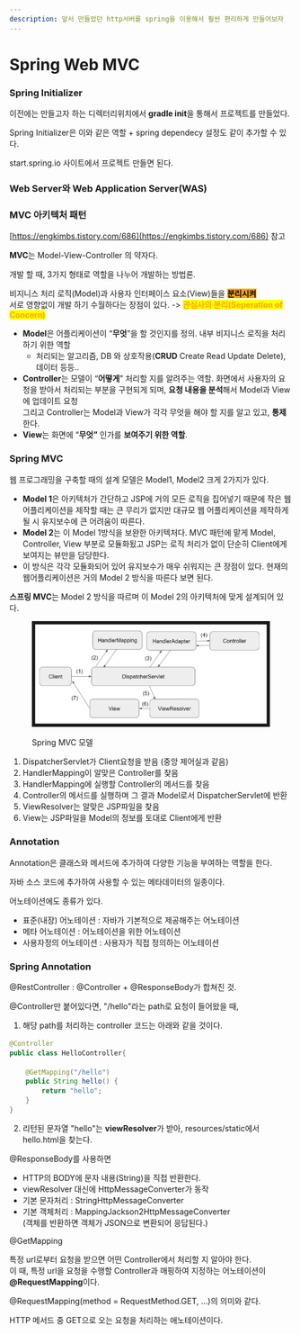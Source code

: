 ```yaml
---
description: 앞서 만들었던 http서버를 spring을 이용해서 훨씬 편리하게 만들어보자
---
```


# Spring Web MVC

### Spring Initializer

이전에는 만들고자 하는 디렉터리위치에서  **gradle init**을 통해서 프로젝트를 만들었다.

Spring Initializer은 이와 같은 역할 + spring dependecy 설정도 같이 추가할 수 있다.

start.spring.io 사이트에서 프로젝트 만들면 된다.

### Web Server와 Web Application Server(WAS)

### MVC 아키텍처 패턴

[https://engkimbs.tistory.com/686](https://engkimbs.tistory.com/686) 참고

**MVC**는 Model-View-Controller 의 약자다.

개발 할 때, 3가지 형태로 역할을 나누어 개발하는 방법론.

비지니스 처리 로직(Model)과 사용자 인터페이스 요소(View)들을 <mark style="background-color:orange;">**분리시켜**</mark> \
서로 영향없이 개발 하기 수월하다는 장점이 있다. -> <mark style="color:orange;">**관심사의 분리(Seperation of Concern)**</mark>

* **Model**은 어플리케이션이 “**무엇**”을 할 것인지를 정의. 내부 비지니스 로직을 처리하기 위한 역할
  * 처리되는 알고리즘, DB 와 상호작용(**CRUD** Create Read Update Delete), 데이터 등등..
* **Controller**는 모델이 “**어떻게**” 처리할 지를 알려주는 역할. 화면에서 사용자의 요청을 받아서 처리되는 부분을 구현되게 되며, **요청 내용을 분석**해서 Model과 View에 업데이트 요청\
  그리고 Controller는 Model과 View가 각각 무엇을 해야 할 지를 알고 있고, **통제**한다. &#x20;
* **View**는 화면에 “**무엇”** 인가를 **보여주기 위한 역할**.&#x20;

### Spring MVC

웹 프로그래밍을 구축할 때의 설계 모델은 Model1, Model2 크게 2가지가 있다.

* **Model 1**은 아키텍처가 간단하고 JSP에 거의 모든 로직을 집어넣기 때문에 작은 웹 어플리케이션을 제작할 때는 큰 무리가 없지만 대규모 웹 어플리케이션을 제작하게 될 시 유지보수에 큰 어려움이 따른다.
* **Model 2**는 이 Model 1방식을 보완한 아키텍처다. MVC 패턴에 맡게 Model, Controller, View 부분로 모듈화됬고 JSP는 로직 처리가 없이 단순히 Client에게 보여지는 뷰만을 담당한다.
* 이 방식은 각각 모듈화되어 있어 유지보수가 매우 쉬워지는 큰 장점이 있다. 현재의 웹어플리케이션은 거의 Model 2 방식을 따른다 보면 된다.

**스프링 MVC**는 Model 2 방식을 따르며 이 Model 2의 아키텍처에 맞게 설계되어 있다.

<figure><img src="../../.gitbook/assets/스프링 MVC.jpg" alt=""><figcaption><p>Spring MVC 모델</p></figcaption></figure>

1. DispatcherServlet가 Client요청을 받음 (중앙 제어실과 같음)
2. HandlerMapping이 알맞은 Controller를 찾음
3. HandlerMapping에 실행할 Controller의 메서드를 찾음&#x20;
4. Controller의 메서드를 실행하며 그 결과 Model로서 DispatcherServlet에 반환
5. ViewResolver는 알맞은 JSP파일을 찾음
6. View는 JSP파일을 Model의 정보를 토대로 Client에게 반환

### Annotation

Annotation은 클래스와 메서드에 추가하여 다양한 기능을 부여하는 역할을 한다.

자바 소스 코드에 추가하여 사용할 수 있는 메타데이터의 일종이다.

어노테이션에도 종류가 있다.

* 표준(내장) 어노테이션 : 자바가 기본적으로 제공해주는 어노테이션
* 메타 어노테이션 : 어노테이션을 위한 어노테이션
* 사용자정의 어노테이션 : 사용자가 직접 정의하는 어노테이션

### Spring Annotation

@RestController : @Controller + @ResponseBody가 합쳐진 것.

@Controller만 붙어있다면, "/hello"라는 path로 요청이 들어왔을 때,&#x20;

1. 해당 path를 처리하는 controller 코드는 아래와 같을 것이다.

```java
@Controller
public class HelloController{
    
    @GetMapping("/hello")
    public String hello() {
        return "hello";
    }
}
```

2. 리턴된 문자열 "hello"는 **viewResolver**가 받아, resources/static에서 hello.html을 찾는다.

@ResponseBody를 사용하면

* HTTP의 BODY에 문자 내용(String)을 직접 반환한다.
* viewResolver 대신에 HttpMessageConverter가 동작
* 기본 문자처리 : StringHttpMessageConverter
* 기본 객체처리 : MappingJackson2HttpMessageConverter\
  (객체를 반환하면 객체가 JSON으로 변환되어 응답된다.)



@GetMapping

특정 url로부터 요청을 받으면 어떤 Controller에서 처리할 지 알아야 한다.\
이 때, 특정 url을 요청을 수행할 Controller과 매핑하여 지정하는 어노테이션이 **@RequestMapping**이다.

@RequestMapping(method = RequestMethod.GET, ...)의 의미와 같다.

HTTP 메서드 중 GET으로 오는 요청을 처리하는 애노테이션이다.





